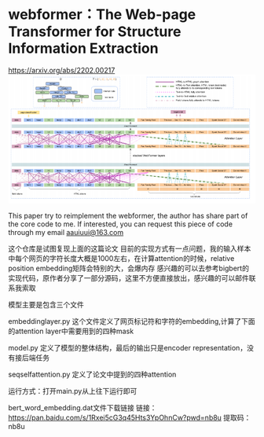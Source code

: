# webformer：The Web-page Transformer for Structure Information Extraction
https://arxiv.org/abs/2202.00217
![avatar](/webformer.PNG)

This paper try to reimplement the webformer, the author has share part of the core code to me. If interested, you can request this piece of code through my email aauiuui@163.com

这个仓库是试图复现上面的这篇论文
目前的实现方式有一点问题，我的输入样本中每个网页的字符长度大概是1000左右，在计算attention的时候，relative position embedding矩阵会特别的大，会爆内存
感兴趣的可以去参考bigbert的实现代码，原作者分享了一部分源码，这里不方便直接放出，感兴趣的可以邮件联系我索取

模型主要是包含三个文件

embeddinglayer.py 这个文件定义了网页标记符和字符的embedding,计算了下面的attention layer中需要用到的四种mask

model.py 定义了模型的整体结构，最后的输出只是encoder representation，没有接后端任务

seqselfattention.py 定义了论文中提到的四种attention

运行方式：打开main.py从上往下运行即可

bert_word_embedding.dat文件下载链接
链接：https://pan.baidu.com/s/1Rxei5cG3q45Hts3YpOhnCw?pwd=nb8u 
提取码：nb8u

